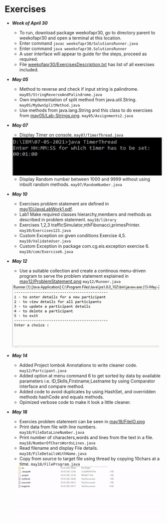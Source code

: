 # Exercises

- ___Week of April 30___
    - To run, download package weekofapr30, go to directory parent to weekofapr30 and open a terminal at this location.
    - Enter command ```javac weekofapr30/SolutionsRunner.java```
    - Enter command ```java weeekofapr30.SolutionsRunner```
    - A user interface will appear to guide for the steps, proceed as required.
    - File [weekofapr30/ExercisesDescription.txt](https://github.com/AshGaur/Java-FSD-Assignments/tree/main/Exercises/weekofapr30/ExercisesDescription.txt) has list of all exercises included.
    
- ___May 05___
    - Method to reverse and check if input string is palindrome. `may05/StringReverseAndPalindrome.java`
    - Own implementation of split method from java.util.String. `may05/MyOwnSplitMethod.java`
    - Use methods from java.lang.String and this class to do exercises from [may05/Lab-Strings.png](https://github.com/AshGaur/Java-FSD-Assignments/tree/main/Exercises/may05/Lab-Strings.png). `may05/Assignments2.java`

- ___May 07___
    - Display Timer on console. `may07/TimerThread.java`
     <img src="may07/timer.gif" alt="Timer" width="500"/>
     
    - Display Random number between 1000 and 9999 without using inbuilt random methods. `may07/RandomNumber.java`

- ___May 10___
    - Exercises problem statement are defined in [may10/JavaLabWork1.pdf](https://github.com/AshGaur/Java-FSD-Assignments/tree/main/Exercises/may10/JavaLabWork.pdf).
    - Lab1 Make required classes hierarchy,members and methods as described in problem statement. `may10/library`
    - Exercises 1,2,3 trafficSimulator,nthFibonacci,primesPrinter. `may10/Exercises123.java`
    - Custom Exception on given conditions Exercise 4,5. `may10/ValidateUser.java`
    - Custom Exception in package com.cg.eis.exception exercise 6. `may10/com/Exercise6.java`

- ___May 12___
    - Use a suitable collection and create a continous menu-driven program to serve the problem statement explained in [may12/ProblemStatement.png](may12/ProblemStatement.png) `may12/Runner.java`
    <img src="may12/Run.gif" alt="Execution Output">
    
- ___May 14___
    - Added Project lombok Annotations to write cleaner code. `may12/Partcipant.java`
    - Added option at menu command 6 to get sorted by data by available parameters i.e. ID,Skills,Firstname,Lastname by using Comparator interface and compare method.
    - Added code to avoid duplicates by using HashSet, and overridden methods hashCode and equals methods.
    - Opimized verbose code to make it look a little cleaner.

- ___May 18___
    - Exercies problem statement can be seen in [may18/FileIO.png](may18/FileIO.png)
    - Print data from file with line numbers. `may18/FileDataLineNumber.java`
    - Print number of characters,words and lines from the text in a file. `may18/NumberOfCharsWordsLines.java`
    - Read filename and display File details. `may18/FileDetailsWithName.java`
    - Copy from source to target file using thread by copying 10chars at a time. `may18/FileProgram.java`
    <img src="may18/10CharsCopiedAtATime.gif" alt="File updating realtime every 5 secs with 10 characters at a time" width="500">